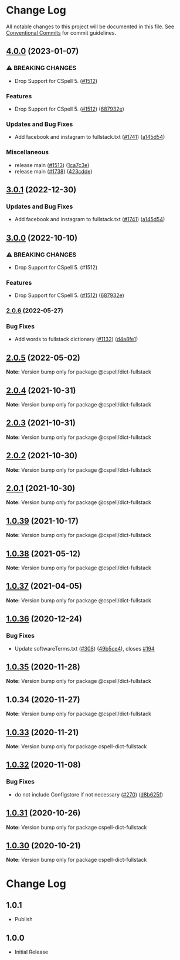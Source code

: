 # Change Log

All notable changes to this project will be documented in this file.
See [Conventional Commits](https://conventionalcommits.org) for commit guidelines.

## [4.0.0](https://github.com/andyw8/cspell-dicts/compare/@cspell/dict-fullstack-v3.0.1...@cspell/dict-fullstack@4.0.0) (2023-01-07)


### ⚠ BREAKING CHANGES

* Drop Support for CSpell 5. ([#1512](https://github.com/andyw8/cspell-dicts/issues/1512))

### Features

* Drop Support for CSpell 5. ([#1512](https://github.com/andyw8/cspell-dicts/issues/1512)) ([687932e](https://github.com/andyw8/cspell-dicts/commit/687932e187e4bce87d7904e3a2e53dd6de6ac372))


### Updates and Bug Fixes

* Add facebook and instagram to fullstack.txt ([#1741](https://github.com/andyw8/cspell-dicts/issues/1741)) ([a145d54](https://github.com/andyw8/cspell-dicts/commit/a145d5411508071c8053aae414ae96cb0ffc5454))


### Miscellaneous

* release main ([#1513](https://github.com/andyw8/cspell-dicts/issues/1513)) ([1ca7c3e](https://github.com/andyw8/cspell-dicts/commit/1ca7c3ef9e48ab76719fd8e7b578eaee452ddf68))
* release main ([#1738](https://github.com/andyw8/cspell-dicts/issues/1738)) ([423cdde](https://github.com/andyw8/cspell-dicts/commit/423cddea0244a460b994d8c4643a418bea52a5ec))

## [3.0.1](https://github.com/streetsidesoftware/cspell-dicts/compare/@cspell/dict-fullstack@3.0.0...@cspell/dict-fullstack@3.0.1) (2022-12-30)


### Updates and Bug Fixes

* Add facebook and instagram to fullstack.txt ([#1741](https://github.com/streetsidesoftware/cspell-dicts/issues/1741)) ([a145d54](https://github.com/streetsidesoftware/cspell-dicts/commit/a145d5411508071c8053aae414ae96cb0ffc5454))

## [3.0.0](https://github.com/streetsidesoftware/cspell-dicts/compare/@cspell/dict-fullstack@2.0.6...@cspell/dict-fullstack@3.0.0) (2022-10-10)


### ⚠ BREAKING CHANGES

* Drop Support for CSpell 5. (#1512)

### Features

* Drop Support for CSpell 5. ([#1512](https://github.com/streetsidesoftware/cspell-dicts/issues/1512)) ([687932e](https://github.com/streetsidesoftware/cspell-dicts/commit/687932e187e4bce87d7904e3a2e53dd6de6ac372))

### [2.0.6](https://github.com/streetsidesoftware/cspell-dicts/compare/@cspell/dict-fullstack@2.0.5...@cspell/dict-fullstack@2.0.6) (2022-05-27)


### Bug Fixes

* Add words to fullstack dictionary ([#1132](https://github.com/streetsidesoftware/cspell-dicts/issues/1132)) ([d4a8fe1](https://github.com/streetsidesoftware/cspell-dicts/commit/d4a8fe1b5b07a691e04d8fdaf0fe1d245fec0d34))



## [2.0.5](https://github.com/streetsidesoftware/cspell-dicts/compare/@cspell/dict-fullstack@2.0.4...@cspell/dict-fullstack@2.0.5) (2022-05-02)

**Note:** Version bump only for package @cspell/dict-fullstack





## [2.0.4](https://github.com/streetsidesoftware/cspell-dicts/compare/@cspell/dict-fullstack@2.0.3...@cspell/dict-fullstack@2.0.4) (2021-10-31)

**Note:** Version bump only for package @cspell/dict-fullstack





## [2.0.3](https://github.com/streetsidesoftware/cspell-dicts/compare/@cspell/dict-fullstack@2.0.2...@cspell/dict-fullstack@2.0.3) (2021-10-31)

**Note:** Version bump only for package @cspell/dict-fullstack





## [2.0.2](https://github.com/streetsidesoftware/cspell-dicts/compare/@cspell/dict-fullstack@2.0.1...@cspell/dict-fullstack@2.0.2) (2021-10-30)

**Note:** Version bump only for package @cspell/dict-fullstack





## [2.0.1](https://github.com/streetsidesoftware/cspell-dicts/compare/@cspell/dict-fullstack@1.0.39...@cspell/dict-fullstack@2.0.1) (2021-10-30)

**Note:** Version bump only for package @cspell/dict-fullstack





## [1.0.39](https://github.com/streetsidesoftware/cspell-dicts/compare/@cspell/dict-fullstack@1.0.38...@cspell/dict-fullstack@1.0.39) (2021-10-17)

**Note:** Version bump only for package @cspell/dict-fullstack





## [1.0.38](https://github.com/streetsidesoftware/cspell-dicts/compare/@cspell/dict-fullstack@1.0.37...@cspell/dict-fullstack@1.0.38) (2021-05-12)

**Note:** Version bump only for package @cspell/dict-fullstack





## [1.0.37](https://github.com/streetsidesoftware/cspell-dicts/compare/@cspell/dict-fullstack@1.0.36...@cspell/dict-fullstack@1.0.37) (2021-04-05)

**Note:** Version bump only for package @cspell/dict-fullstack





## [1.0.36](https://github.com/streetsidesoftware/cspell-dicts/compare/@cspell/dict-fullstack@1.0.35...@cspell/dict-fullstack@1.0.36) (2020-12-24)


### Bug Fixes

* Update softwareTerms.txt ([#308](https://github.com/streetsidesoftware/cspell-dicts/issues/308)) ([49b5ce4](https://github.com/streetsidesoftware/cspell-dicts/commit/49b5ce4a2436f3c99969d6425128d55f84c8a7fc)), closes [#194](https://github.com/streetsidesoftware/cspell-dicts/issues/194)





## [1.0.35](https://github.com/streetsidesoftware/cspell-dicts/compare/@cspell/dict-fullstack@1.0.34...@cspell/dict-fullstack@1.0.35) (2020-11-28)

**Note:** Version bump only for package @cspell/dict-fullstack





## 1.0.34 (2020-11-27)

**Note:** Version bump only for package @cspell/dict-fullstack





## [1.0.33](https://github.com/streetsidesoftware/cspell-dicts/compare/cspell-dict-fullstack@1.0.32...cspell-dict-fullstack@1.0.33) (2020-11-21)

**Note:** Version bump only for package cspell-dict-fullstack

## [1.0.32](https://github.com/streetsidesoftware/cspell-dicts/compare/cspell-dict-fullstack@1.0.31...cspell-dict-fullstack@1.0.32) (2020-11-08)

### Bug Fixes

- do not include Configstore if not necessary ([#270](https://github.com/streetsidesoftware/cspell-dicts/issues/270)) ([d8b625f](https://github.com/streetsidesoftware/cspell-dicts/commit/d8b625f2f42d5cc6c4a9390216ac1e5037886e44))

## [1.0.31](https://github.com/streetsidesoftware/cspell-dicts/compare/cspell-dict-fullstack@1.0.30...cspell-dict-fullstack@1.0.31) (2020-10-26)

**Note:** Version bump only for package cspell-dict-fullstack

## [1.0.30](https://github.com/streetsidesoftware/cspell-dicts/compare/cspell-dict-fullstack@1.0.29...cspell-dict-fullstack@1.0.30) (2020-10-21)

**Note:** Version bump only for package cspell-dict-fullstack

# Change Log

## 1.0.1

- Publish

## 1.0.0

- Initial Release
